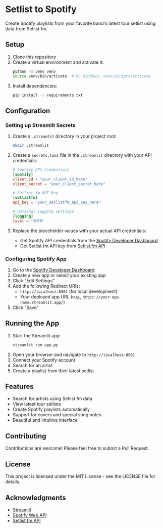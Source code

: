 # Setlist to Spotify

Create Spotify playlists from your favorite band's latest tour setlist using data from Setlist.fm.

## Setup

1. Clone this repository
2. Create a virtual environment and activate it:
   ```bash
   python -m venv venv
   source venv/bin/activate  # On Windows: venv\Scripts\activate
   ```
3. Install dependencies:
   ```bash
   pip install -r requirements.txt
   ```

## Configuration

### Setting up Streamlit Secrets

1. Create a `.streamlit` directory in your project root:
   ```bash
   mkdir .streamlit
   ```

2. Create a `secrets.toml` file in the `.streamlit` directory with your API credentials:
   ```toml
   # Spotify API Credentials
   [spotify]
   client_id = "your_client_id_here"
   client_secret = "your_client_secret_here"

   # Setlist.fm API Key
   [setlistfm]
   api_key = "your_setlistfm_api_key_here"

   # Optional Logging Settings
   [logging]
   level = "INFO"
   ```

3. Replace the placeholder values with your actual API credentials:
   - Get Spotify API credentials from the [Spotify Developer Dashboard](https://developer.spotify.com/dashboard)
   - Get Setlist.fm API key from [Setlist.fm API](https://api.setlist.fm/docs/1.0/index.html)

### Configuring Spotify App

1. Go to the [Spotify Developer Dashboard](https://developer.spotify.com/dashboard)
2. Create a new app or select your existing app
3. Click "Edit Settings"
4. Add the following Redirect URIs:
   - `http://localhost:8501` (for local development)
   - Your deployed app URL (e.g., `https://your-app-name.streamlit.app/`)
5. Click "Save"

## Running the App

1. Start the Streamlit app:
   ```bash
   streamlit run app.py
   ```
2. Open your browser and navigate to `http://localhost:8501`
3. Connect your Spotify account
4. Search for an artist
5. Create a playlist from their latest setlist

## Features

- Search for artists using Setlist.fm data
- View latest tour setlists
- Create Spotify playlists automatically
- Support for covers and special song notes
- Beautiful and intuitive interface

## Contributing

Contributions are welcome! Please feel free to submit a Pull Request.

## License

This project is licensed under the MIT License - see the LICENSE file for details.

## Acknowledgments

- [Streamlit](https://streamlit.io/)
- [Spotify Web API](https://developer.spotify.com/documentation/web-api/)
- [Setlist.fm API](https://api.setlist.fm/)